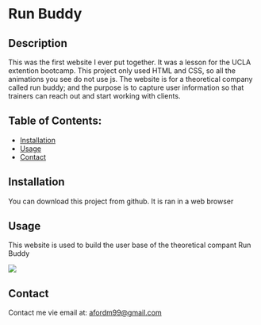 
# Run Buddy
## Description 
This was the first website I ever put together.  It was a lesson for the UCLA extention bootcamp.  This project only used HTML and CSS, so all the animations you see do not use js.  The website is for a theoretical company called run buddy; and the purpose is to capture user information so that trainers can reach out and start working with clients.  
## Table of Contents:
* [Installation](#Installation) 
* [Usage](#usage) 
* [Contact](#contact)
    
## Installation
You can download this project from github.  It is ran in a web browser
## Usage
This website is used to build the user base of the theoretical compant Run Buddy

![](./test)
## Contact
Contact me vie email at: afordm99@gmail.com

